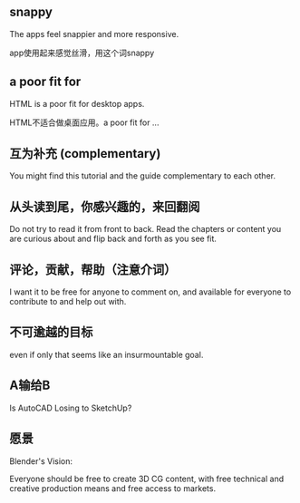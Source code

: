 
## snappy

The apps feel snappier and more responsive.

app使用起来感觉丝滑，用这个词snappy



## a poor fit for

HTML is a poor fit for desktop apps. 

HTML不适合做桌面应用。a poor fit for ...


## 互为补充 (complementary)

You might find this tutorial and the guide complementary to each other.


## 从头读到尾，你感兴趣的，来回翻阅

Do not try to read it from front to back. Read the chapters or content you are curious about and flip back and forth as you see fit.


## 评论，贡献，帮助（注意介词）

I want it to be free for anyone to comment on, and available for everyone to contribute to and help out with.


## 不可逾越的目标

even if only that seems like an insurmountable goal.


## A输给B

Is AutoCAD Losing to SketchUp?


## 愿景

Blender's Vision:

Everyone should be free to create 3D CG content, with free technical and creative production means and free access to markets.





